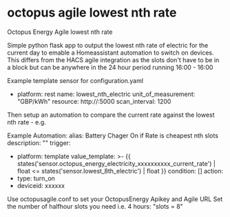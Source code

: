 # octopus agile lowest nth rate 
Octopus Energy Agile lowest nth rate

Simple python flask app to output the lowest nth rate of electric for the current day to emable a Homeassistant automation to switch on devices. This differs from the HACS agile integration as the slots don't have to be in a block but can be anywhere in the 24 hour period running 16:00 - 16:00

Example template sensor for configuration.yaml

- platform: rest
  name: lowest_nth_electric
  unit_of_measurement: "GBP/kWh"
  resource: http://<hostdns-ipaddress>:5000
  scan_interval: 1200
  
Then setup an automation to compare the current rate against the lowest nth rate - e.g.

Example Automation:
alias: Battery Chager On if Rate is cheapest nth slots
description: ""
trigger:
  - platform: template
    value_template: >-
      {{ 
      states('sensor.octopus_energy_electricity_xxxxxxxxxx_current_rate') | float
      <= 
      states('sensor.lowest_8th_electric') | float 
      }}
condition: [] 
action:
  - type: turn_on
  - deviceid: xxxxxx

Use octopusagile.conf to set your OctopusEnergy Apikey and Agile URL
Set the number of halfhour slots you need i.e. 4 hours: "slots = 8"
